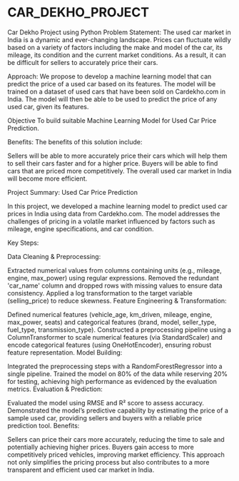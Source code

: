 # CAR_DEKHO_PROJECT
Car Dekho Project using Python
Problem Statement:
The used car market in India is a dynamic and ever-changing landscape. Prices can fluctuate wildly based on a variety of factors including the make and model of the car, its mileage, its condition and the current market conditions. As a result, it can be difficult for sellers to accurately price their cars.

Approach:
We propose to develop a machine learning model that can predict the price of a used car based on its features. The model will be trained on a dataset of used cars that have been sold on Cardekho.com in India. The model will then be able to be used to predict the price of any used car, given its features.

Objective
To build suitable Machine Learning Model for Used Car Price Prediction.

Benefits:
The benefits of this solution include:

Sellers will be able to more accurately price their cars which will help them to sell their cars faster and for a higher price.
Buyers will be able to find cars that are priced more competitively.
The overall used car market in India will become more efficient.

Project Summary: Used Car Price Prediction

In this project, we developed a machine learning model to predict used car prices in India using data from Cardekho.com. The model addresses the challenges of pricing in a volatile market influenced by factors such as mileage, engine specifications, and car condition.

Key Steps:

Data Cleaning & Preprocessing:

Extracted numerical values from columns containing units (e.g., mileage, engine, max_power) using regular expressions.
Removed the redundant 'car_name' column and dropped rows with missing values to ensure data consistency.
Applied a log transformation to the target variable (selling_price) to reduce skewness.
Feature Engineering & Transformation:

Defined numerical features (vehicle_age, km_driven, mileage, engine, max_power, seats) and categorical features (brand, model, seller_type, fuel_type, transmission_type).
Constructed a preprocessing pipeline using a ColumnTransformer to scale numerical features (via StandardScaler) and encode categorical features (using OneHotEncoder), ensuring robust feature representation.
Model Building:

Integrated the preprocessing steps with a RandomForestRegressor into a single pipeline.
Trained the model on 80% of the data while reserving 20% for testing, achieving high performance as evidenced by the evaluation metrics.
Evaluation & Prediction:

Evaluated the model using RMSE and R² score to assess accuracy.
Demonstrated the model’s predictive capability by estimating the price of a sample used car, providing sellers and buyers with a reliable price prediction tool.
Benefits:

Sellers can price their cars more accurately, reducing the time to sale and potentially achieving higher prices.
Buyers gain access to more competitively priced vehicles, improving market efficiency.
This approach not only simplifies the pricing process but also contributes to a more transparent and efficient used car market in India.
